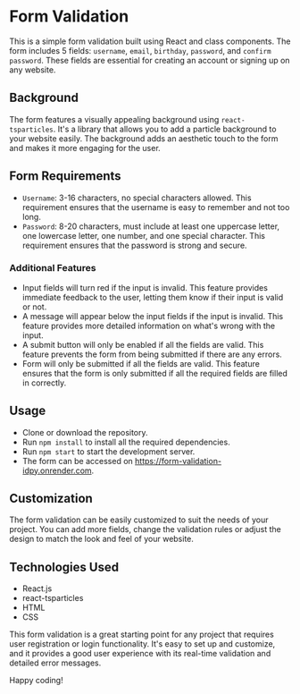 # Form Validation

This is a simple form validation built using React and class components. The form includes 5 fields: `username`, `email`, `birthday`, `password`, and `confirm password`. These fields are essential for creating an account or signing up on any website. 

## Background 
The form features a visually appealing background using `react-tsparticles`. It's a library that allows you to add a particle background to your website easily. The background adds an aesthetic touch to the form and makes it more engaging for the user.

## Form Requirements
- `Username`: 3-16 characters, no special characters allowed. This requirement ensures that the username is easy to remember and not too long.
- `Password`: 8-20 characters, must include at least one uppercase letter, one lowercase letter, one number, and one special character. This requirement ensures that the password is strong and secure.

### Additional Features
-  Input fields will turn red if the input is invalid. This feature provides immediate feedback to the user, letting them know if their input is valid or not.
-  A message will appear below the input fields if the input is invalid. This feature provides more detailed information on what's wrong with the input.
-  A submit button will only be enabled if all the fields are valid. This feature prevents the form from being submitted if there are any errors.
-  Form will only be submitted if all the fields are valid. This feature ensures that the form is only submitted if all the required fields are filled in correctly.

## Usage
-  Clone or download the repository.
-  Run `npm install` to install all the required dependencies.
-  Run `npm start` to start the development server.
-  The form can be accessed on https://form-validation-idpy.onrender.com.

## Customization
The form validation can be easily customized to suit the needs of your project. You can add more fields, change the validation rules or adjust the design to match the look and feel of your website.

## Technologies Used
- React.js 
- react-tsparticles
- HTML
- CSS

This form validation is a great starting point for any project that requires user registration or login functionality. It's easy to set up and customize, and it provides a good user experience with its real-time validation and detailed error messages. 

Happy coding!

